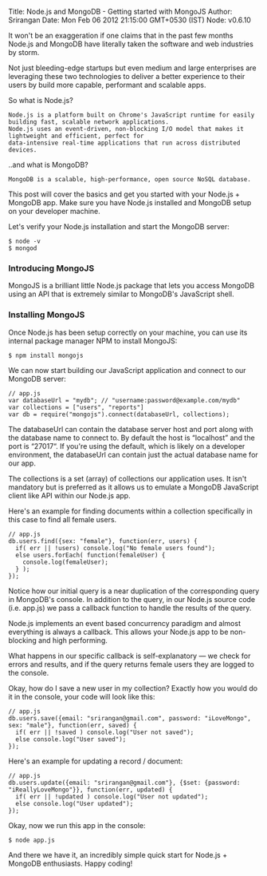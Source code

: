 Title: Node.js and MongoDB - Getting started with MongoJS
Author: Srirangan
Date: Mon Feb 06 2012 21:15:00 GMT+0530 (IST)
Node: v0.6.10

It won't be an exaggeration if one claims that in the past few months Node.js and MongoDB have literally taken the 
software and web industries by storm.

Not just bleeding-edge startups but even medium and large enterprises are leveraging these two technologies to deliver 
a better experience to their users by build more capable, performant and scalable apps.

So what is Node.js?

    Node.js is a platform built on Chrome's JavaScript runtime for easily building fast, scalable network applications. 
    Node.js uses an event-driven, non-blocking I/O model that makes it lightweight and efficient, perfect for 
    data-intensive real-time applications that run across distributed devices.

..and what is MongoDB?

    MongoDB is a scalable, high-performance, open source NoSQL database.

This post will cover the basics and get you started with your Node.js + MongoDB app. Make sure you have Node.js 
installed and MongoDB setup on your developer machine.

Let's verify your Node.js installation and start the MongoDB server:

    $ node -v
    $ mongod

### Introducing MongoJS
MongoJS is a brilliant little Node.js package that lets you access MongoDB using an API that is extremely similar to
MongoDB's JavaScript shell.

### Installing MongoJS
Once Node.js has been setup correctly on your machine, you can use its internal package manager NPM to install MongoJS:

    $ npm install mongojs

We can now start building our JavaScript application and connect to our MongoDB server:

    // app.js
    var databaseUrl = "mydb"; // "username:password@example.com/mydb"
    var collections = ["users", "reports"]
    var db = require("mongojs").connect(databaseUrl, collections);

The databaseUrl can contain the database server host and port along with the database name to connect to. By default
the host is “localhost” and the port is “27017“. If you're using the default, which is likely on a developer
environment, the databaseUrl can contain just the actual database name for our app.

The collections is a set (array) of collections our application uses. It isn't mandatory but is preferred as it allows
us to emulate a MongoDB JavaScript client like API within our Node.js app.

Here's an example for finding documents within a collection specifically in this case to find all female users.

    // app.js
    db.users.find({sex: "female"}, function(err, users) {
      if( err || !users) console.log("No female users found");
      else users.forEach( function(femaleUser) {
        console.log(femaleUser);
      } );
    });

Notice how our initial query is a near duplication of the corresponding query in MongoDB's console. In addition to the
query, in our Node.js source code (i.e. app.js) we pass a callback function to handle the results of the query.

Node.js implements an event based concurrency paradigm and almost everything is always a callback. This allows your
Node.js app to be non-blocking and high performing.

What happens in our specific callback is self-explanatory — we check for errors and results, and if the query returns
female users they are logged to the console.

Okay, how do I save a new user in my collection? Exactly how you would do it in the console, your code will look like
this:

    // app.js
    db.users.save({email: "srirangan@gmail.com", password: "iLoveMongo", sex: "male"}, function(err, saved) {
      if( err || !saved ) console.log("User not saved");
      else console.log("User saved");
    });

Here's an example for updating a record / document:

    // app.js
    db.users.update({email: "srirangan@gmail.com"}, {$set: {password: "iReallyLoveMongo"}}, function(err, updated) {
      if( err || !updated ) console.log("User not updated");
      else console.log("User updated");
    });

Okay, now we run this app in the console:

    $ node app.js

And there we have it, an incredibly simple quick start for Node.js + MongoDB enthusiasts. Happy coding!

